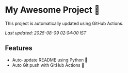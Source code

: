 # My Awesome Project 🚀

This project is automatically updated using GitHub Actions.

_Last updated: 2025-08-09 02:04:00 IST_

## Features
- Auto-update README using Python 🐍
- Auto Git push with GitHub Actions 🤖

